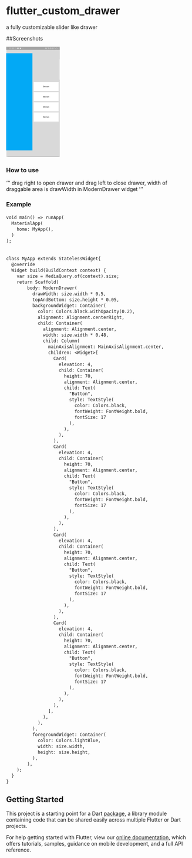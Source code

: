 # flutter_custom_drawer

a fully customizable slider like drawer

##Screenshots

<img src="ss1.jpg" height="300em"/>



### How to use
‘‘‘
drag right to open drawer and drag left to close drawer,
width of draggable area is drawWidth in ModernDrawer widget
’’’
### Example
```
void main() => runApp(
  MaterialApp(
    home: MyApp(),
  )
);


class MyApp extends StatelessWidget{
  @override
  Widget build(BuildContext context) {
    var size = MediaQuery.of(context).size;
    return Scaffold(
        body: ModernDrawer(
          drawWidth: size.width * 0.5,
          topAndBottom: size.height * 0.05,
          backgroundWidget: Container(
            color: Colors.black.withOpacity(0.2),
            alignment: Alignment.centerRight,
            child: Container(
              alignment: Alignment.center,
              width: size.width * 0.48,
              child: Column(
                mainAxisAlignment: MainAxisAlignment.center,
                children: <Widget>[
                  Card(
                    elevation: 4,
                    child: Container(
                      height: 70,
                      alignment: Alignment.center,
                      child: Text(
                        "Button",
                        style: TextStyle(
                          color: Colors.black,
                          fontWeight: FontWeight.bold,
                          fontSize: 17
                        ),
                      ),
                    ),
                  ),
                  Card(
                    elevation: 4,
                    child: Container(
                      height: 70,
                      alignment: Alignment.center,
                      child: Text(
                        "Button",
                        style: TextStyle(
                          color: Colors.black,
                          fontWeight: FontWeight.bold,
                          fontSize: 17
                        ),
                      ),
                    ),
                  ),
                  Card(
                    elevation: 4,
                    child: Container(
                      height: 70,
                      alignment: Alignment.center,
                      child: Text(
                        "Button",
                        style: TextStyle(
                          color: Colors.black,
                          fontWeight: FontWeight.bold,
                          fontSize: 17
                        ),
                      ),
                    ),
                  ),
                  Card(
                    elevation: 4,
                    child: Container(
                      height: 70,
                      alignment: Alignment.center,
                      child: Text(
                        "Button",
                        style: TextStyle(
                          color: Colors.black,
                          fontWeight: FontWeight.bold,
                          fontSize: 17
                        ),
                      ),
                    ),
                  ),
                ],
              ),
            ),
          ),
          foregroundWidget: Container(
            color: Colors.lightBlue,
            width: size.width,
            height: size.height,
          ),
        ),
    );
  }
}
```

## Getting Started

This project is a starting point for a Dart
[package](https://flutter.dev/developing-packages/),
a library module containing code that can be shared easily across
multiple Flutter or Dart projects.

For help getting started with Flutter, view our 
[online documentation](https://flutter.dev/docs), which offers tutorials, 
samples, guidance on mobile development, and a full API reference.
